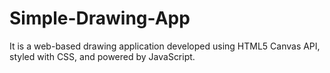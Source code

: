 # Simple-Drawing-App
It is a web-based drawing application developed using HTML5 Canvas API, styled with CSS, and powered by JavaScript.
